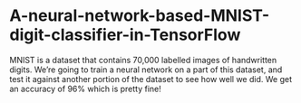# A-neural-network-based-MNIST-digit-classifier-in-TensorFlow
MNIST is a dataset that contains 70,000 labelled images of handwritten digits.
We’re going to train a neural network on a part of this dataset, and test it against another portion of the dataset to see how well we did.
We get an accuracy of 96% which is pretty fine!
